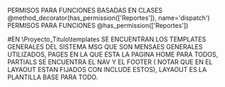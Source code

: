PERMISOS PARA FUNCIONES BASADAS EN CLASES 
@method_decorator(has_permission(['Reportes']), name='dispatch')
PERMISOS PARA FUNCIONES
@has_permission(['Reportes'])


#EN \Proyecto_Titulo\templates SE ENCUENTRAN LOS TEMPLATES GENERALES DEL SISTEMA 
MSG QUE SON MENSAES GENERALES UTILIZADOS,
PAGES EN LA QUE ESTA LA PAGINA HOME PARA TODOS,
PARTIALS SE ENCUENTRA EL NAV Y EL FOOTER ( NOTAR QUE EN EL LAYAOUT ESTAN FIJADOS CON INCLUDE ESTOS),
LAYAOUT ES LA PLANTILLA BASE PARA TODO.
